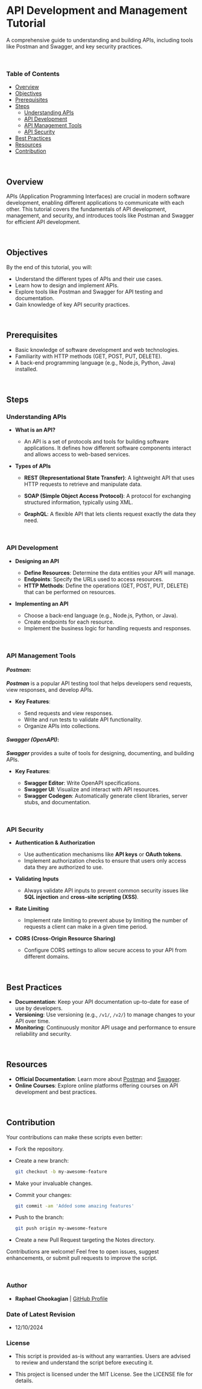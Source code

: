 # API Development and Management Tutorial

A comprehensive guide to understanding and building APIs, including tools like Postman and Swagger, and key security practices.

<br>

### **Table of Contents**

- [Overview](#overview)
- [Objectives](#objectives)
- [Prerequisites](#prerequisites)
- [Steps](#steps)
  - [Understanding APIs](#understanding-apis)
  - [API Development](#api-development)
  - [API Management Tools](#api-management-tools)
  - [API Security](#api-security)
- [Best Practices](#best-practices)
- [Resources](#resources)
- [Contribution](#contribution)

<br>

## **Overview**

APIs (Application Programming Interfaces) are crucial in modern software development, enabling different applications to communicate with each other. This tutorial covers the fundamentals of API development, management, and security, and introduces tools like Postman and Swagger for efficient API development.

<br>

## **Objectives**

By the end of this tutorial, you will:

- Understand the different types of APIs and their use cases.
- Learn how to design and implement APIs.
- Explore tools like Postman and Swagger for API testing and documentation.
- Gain knowledge of key API security practices.

<br>

## **Prerequisites**

- Basic knowledge of software development and web technologies.
- Familiarity with HTTP methods (GET, POST, PUT, DELETE).
- A back-end programming language (e.g., Node.js, Python, Java) installed.

<br>

## **Steps**

### **Understanding APIs**

- **What is an API?**

  - An API is a set of protocols and tools for building software applications. It defines how different software components interact and allows access to web-based services.

- **Types of APIs**

  - **REST (Representational State Transfer)**: A lightweight API that uses HTTP requests to retrieve and manipulate data.

  - **SOAP (Simple Object Access Protocol)**: A protocol for exchanging structured information, typically using XML.

  - **GraphQL**: A flexible API that lets clients request exactly the data they need.

<br>

### **API Development**

- **Designing an API**

  - **Define Resources**: Determine the data entities your API will manage.
  - **Endpoints**: Specify the URLs used to access resources.
  - **HTTP Methods**: Define the operations (GET, POST, PUT, DELETE) that can be performed on resources.

- **Implementing an API**

  - Choose a back-end language (e.g., Node.js, Python, or Java).
  - Create endpoints for each resource.
  - Implement the business logic for handling requests and responses.

<br>

### **API Management Tools**

#### ***Postman***:

***Postman*** is a popular API testing tool that helps developers send requests, view responses, and develop APIs.

- **Key Features**:

  - Send requests and view responses.
  - Write and run tests to validate API functionality.
  - Organize APIs into collections.

#### ***Swagger (OpenAPI)***:

***Swagger*** provides a suite of tools for designing, documenting, and building APIs.

- **Key Features**:

  - **Swagger Editor**: Write OpenAPI specifications.
  - **Swagger UI**: Visualize and interact with API resources.
  - **Swagger Codegen**: Automatically generate client libraries, server stubs, and documentation.

<br>

### **API Security**

- **Authentication & Authorization**

  - Use authentication mechanisms like **API keys** or **OAuth tokens**.
  - Implement authorization checks to ensure that users only access data they are authorized to use.

- **Validating Inputs**

  - Always validate API inputs to prevent common security issues like **SQL injection** and **cross-site scripting (XSS)**.

- **Rate Limiting**

  - Implement rate limiting to prevent abuse by limiting the number of requests a client can make in a given time period.

- **CORS (Cross-Origin Resource Sharing)**

  - Configure CORS settings to allow secure access to your API from different domains.

<br>

## **Best Practices**

- **Documentation**: Keep your API documentation up-to-date for ease of use by developers.
- **Versioning**: Use versioning (e.g., `/v1/`, `/v2/`) to manage changes to your API over time.
- **Monitoring**: Continuously monitor API usage and performance to ensure reliability and security.

<br>

## **Resources**

- **Official Documentation**: Learn more about [Postman](https://learning.postman.com/docs/getting-started/introduction/) and [Swagger](https://swagger.io/docs/).
- **Online Courses**: Explore online platforms offering courses on API development and best practices.

<br>

## **Contribution**

Your contributions can make these scripts even better:

- Fork the repository.

- Create a new branch:

  ```bash
  git checkout -b my-awesome-feature
  ```

- Make your invaluable changes.

- Commit your changes:

  ```bash
  git commit -am 'Added some amazing features'
  ```

- Push to the branch:

  ```bash
  git push origin my-awesome-feature
  ```

- Create a new Pull Request targeting the Notes directory.

Contributions are welcome! Feel free to open issues, suggest enhancements, or submit pull requests to improve the script.

<br>

### **Author**

- **Raphael Chookagian** | [GitHub Profile](https://github.com/cesar-group)

### **Date of Latest Revision**

- 12/10/2024

### **License**

- This script is provided as-is without any warranties. Users are advised to review and understand the script before executing it.

- This project is licensed under the MIT License. See the LICENSE file for details.

